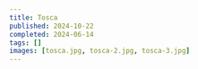 ```yaml
---
title: Tosca
published: 2024-10-22
completed: 2024-06-14
tags: []
images: [tosca.jpg, tosca-2.jpg, tosca-3.jpg]
---
```

